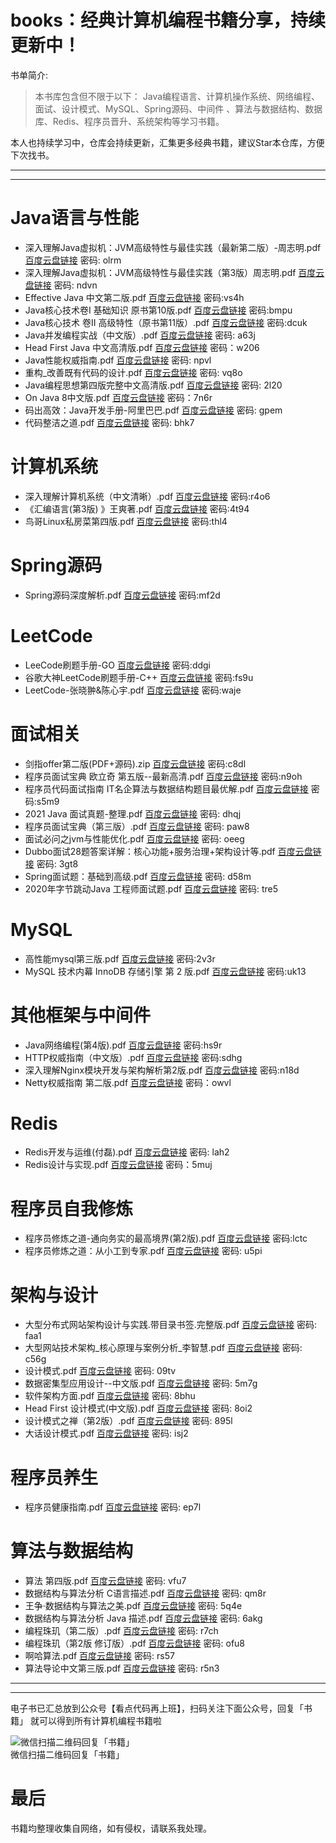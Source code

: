 
# books：经典计算机编程书籍分享，持续更新中！

书单简介:

> 本书库包含但不限于以下： Java编程语言、计算机操作系统、网络编程、面试、设计模式、MySQL、Spring源码、中间件 、算法与数据结构、数据库、Redis、程序员晋升、系统架构等学习书籍。

本人也持续学习中，仓库会持续更新，汇集更多经典书籍，建议Star本仓库，方便下次找书。

---
---


# Java语言与性能
- 深入理解Java虚拟机：JVM高级特性与最佳实践（最新第二版）-周志明.pdf [百度云盘链接](https://pan.baidu.com/s/1bKG7VUpEm9VvfdtenTuKhA) 密码: olrm
- 深入理解Java虚拟机：JVM高级特性与最佳实践（第3版）周志明.pdf [百度云盘链接](https://pan.baidu.com/s/1sTnh6U0UYRcLh01klngJHA) 密码: ndvn
- Effective Java 中文第二版.pdf [百度云盘链接](https://pan.baidu.com/s/10AbCQijrNDvPNfIeRhxEKA) 密码:vs4h
- Java核心技术卷I 基础知识 原书第10版.pdf [百度云盘链接](https://pan.baidu.com/s/17DNM1NMPGdPiCkxELaau_Q) 密码:bmpu
- Java核心技术 卷II 高级特性（原书第11版）.pdf [百度云盘链接](https://pan.baidu.com/s/1JariIpiWaWJvfQaHC_ZQKw) 密码:dcuk
- Java并发编程实战（中文版）.pdf [百度云盘链接](https://pan.baidu.com/s/1UY1BJGej0lo3_y1kPN_9og) 密码: a63j
- Head First Java 中文高清版.pdf [百度云盘链接](https://pan.baidu.com/s/1omaOktAjaorIrr4NMrZkgw) 密码：w206
- Java性能权威指南.pdf [百度云盘链接](https://pan.baidu.com/s/15lcLjNnXeUIbtzD_InEpBw) 密码: npvl
- 重构_改善既有代码的设计.pdf [百度云盘链接](https://pan.baidu.com/s/1JeL-3--nWziKTiQjk2EVeg) 密码: vq8o
- Java编程思想第四版完整中文高清版.pdf [百度云盘链接](https://pan.baidu.com/s/1FhcegyDOE_zZOauk0E-L2A) 密码: 2l20
- On Java 8中文版.pdf [百度云盘链接](https://pan.baidu.com/s/1MJmt40GhJGB0Dba5flxZ2w) 密码：7n6r
- 码出高效：Java开发手册-阿里巴巴.pdf [百度云盘链接](https://pan.baidu.com/s/1smuqKSOVsF5VstPbjGmXZA) 密码: gpem
- 代码整洁之道.pdf [百度云盘链接](https://pan.baidu.com/s/15QHUlBpj8UA6bG3DhXtC4w) 密码: bhk7


# 计算机系统
- 深入理解计算机系统（中文清晰）.pdf [百度云盘链接](https://pan.baidu.com/s/1ZTwhL4mNiaJp34AL895ehg) 密码:r4o6
- 《汇编语言(第3版) 》王爽著.pdf [百度云盘链接](https://pan.baidu.com/s/12iXYMj2AMeawmXb60zNOXQ) 密码:4t94
- 鸟哥Linux私房菜第四版.pdf [百度云盘链接](https://pan.baidu.com/s/1OaXc8RCmnYhsTzgy635fjA) 密码:thl4


# Spring源码
- Spring源码深度解析.pdf [百度云盘链接](https://pan.baidu.com/s/1QeOsbcM_lEZEtterbCurww) 密码:mf2d


# LeetCode
- LeeCode刷题手册-GO [百度云盘链接](https://pan.baidu.com/s/1aZVAQwsxiHEawnkxB0IH2g) 密码:ddgi
- 谷歌大神LeetCode刷题手册-C++ [百度云盘链接](https://pan.baidu.com/s/15vTMMngdKZTrLLwxfZeHNw) 密码:fs9u
- LeetCode-张晓翀&陈心宇.pdf [百度云盘链接](https://pan.baidu.com/s/1DIJAgFDBi8ed4GBnYOqKxg) 密码:waje


# 面试相关
- 剑指offer第二版(PDF+源码).zip [百度云盘链接](https://pan.baidu.com/s/1z5AwS0xgqFKOSMSzVmKRaw) 密码:c8dl
- 程序员面试宝典 欧立奇 第五版--最新高清.pdf [百度云盘链接](https://pan.baidu.com/s/1asQHlH0V_cj4VFA3adwpoQ) 密码:n9oh
- 程序员代码面试指南 IT名企算法与数据结构题目最优解.pdf [百度云盘链接](https://pan.baidu.com/s/1uGMkKDXndKQrTbUb1-lGaw) 密码:s5m9
- 2021 Java 面试真题-整理.pdf [百度云盘链接](https://pan.baidu.com/s/1Rywt6IYcrSCKsHG4beI11A) 密码: dhqj
- 程序员面试宝典（第三版）.pdf [百度云盘链接](https://pan.baidu.com/s/1JmVoOd_QRuMNXoBw3WmtVQ) 密码: paw8
- 面试必问之jvm与性能优化.pdf [百度云盘链接](https://pan.baidu.com/s/1IUt3_tdIqMh77uGmvXZTMg) 密码: oeeg
- Dubbo面试28题答案详解：核心功能+服务治理+架构设计等.pdf [百度云盘链接](https://pan.baidu.com/s/1PseWfSJEVoCImjIhRXBIXg) 密码: 3gt8
- Spring面试题：基础到高级.pdf [百度云盘链接](https://pan.baidu.com/s/1FYk9TY7BXpv62Y4i2XZTkg) 密码: d58m
- 2020年字节跳动Java 工程师面试题.pdf [百度云盘链接](https://pan.baidu.com/s/13tGvFrkjpW0px3WayCUuug) 密码: tre5


# MySQL
- 高性能mysql第三版.pdf [百度云盘链接](https://pan.baidu.com/s/1FAGsXHxGhEzpYx3vike6WQ) 密码:2v3r
- MySQL 技术内幕 InnoDB 存储引擎 第 2 版.pdf [百度云盘链接](https://pan.baidu.com/s/11LYWpd8EG6ZpADLDfeF2Qg) 密码:uk13


# 其他框架与中间件
- Java网络编程(第4版).pdf [百度云盘链接](https://pan.baidu.com/s/1Pt2asKNVDrqfC_qu4MB9ew) 密码:hs9r
- HTTP权威指南（中文版）.pdf [百度云盘链接](https://pan.baidu.com/s/1Bx2tp0bjXIL0jfu2XX5fdg) 密码:sdhg
- 深入理解Nginx模块开发与架构解析第2版.pdf [百度云盘链接](https://pan.baidu.com/s/10nWZq_69wIiwphVYoD4iYg) 密码:n18d
- Netty权威指南 第二版.pdf [百度云盘链接](https://pan.baidu.com/s/1Da9PhwPz62xqLYJLdgpeYw) 密码：owvl


# Redis
- Redis开发与运维(付磊).pdf [百度云盘链接](https://pan.baidu.com/s/1iZU98J1BSbM8810uVSH7DQ) 密码: lah2
- Redis设计与实现.pdf [百度云盘链接](https://pan.baidu.com/s/1DF_Mni6JJHHPMIePRBXEsg) 密码：5muj

# 程序员自我修炼
- 程序员修炼之道-通向务实的最高境界(第2版).pdf [百度云盘链接](https://pan.baidu.com/s/1QJ3LLs-W8oBlIpH7skXJ9Q) 密码:lctc 
- 程序员修炼之道：从小工到专家.pdf [百度云盘链接](https://pan.baidu.com/s/1JPGgTX6DiNyhkzlZgXlo7w) 密码: u5pi

# 架构与设计
- 大型分布式网站架构设计与实践.带目录书签.完整版.pdf [百度云盘链接](https://pan.baidu.com/s/14A95ijWo3TN01yqK9M8jfQ) 密码: faa1
- 大型网站技术架构_核心原理与案例分析_李智慧.pdf [百度云盘链接](https://pan.baidu.com/s/1eeCUMPVYEXv4X5suySP-Xg) 密码: c56g
- 设计模式.pdf [百度云盘链接](https://pan.baidu.com/s/1N_cHPE897Ozwn0hFefOVKw) 密码: 09tv
- 数据密集型应⽤设计--中文版.pdf [百度云盘链接](https://pan.baidu.com/s/1NC5UMR3wp8KYdN7ZaYYpkw) 密码: 5m7g
- 软件架构方面.pdf [百度云盘链接](https://pan.baidu.com/s/1JzbISPxf2nFmrpOpgHOn6w) 密码: 8bhu
- Head First 设计模式(中文版).pdf [百度云盘链接](https://pan.baidu.com/s/1qMHSI7KtItqpvh6rCHF4Gg) 密码: 8oi2
- 设计模式之禅（第2版）.pdf [百度云盘链接](https://pan.baidu.com/s/1DUDV04pkWtW9eFo1X1DynQ) 密码: 895l
- 大话设计模式.pdf [百度云盘链接](https://pan.baidu.com/s/14U9j9WyEeklLQnQvh5-hhQ) 密码: isj2

# 程序员养生
- 程序员健康指南.pdf [百度云盘链接](https://pan.baidu.com/s/1Bdm630hi2n24Rx7SZHVOSA) 密码: ep7l

# 算法与数据结构
- 算法 第四版.pdf [百度云盘链接](https://pan.baidu.com/s/1eoz_bJyUy0ElLHAlcLqCiQ) 密码: vfu7
- 数据结构与算法分析 C语言描述.pdf [百度云盘链接](https://pan.baidu.com/s/1WugTN_Smt0yGmH4fvi21EA) 密码: qm8r
- 王争·数据结构与算法之美.pdf [百度云盘链接](https://pan.baidu.com/s/19qlbL5JU_IAYwYTkg-teYg) 密码: 5q4e
- 数据结构与算法分析 Java 描述.pdf [百度云盘链接](https://pan.baidu.com/s/1vWX8EvM4gwywxKFnZNpUXA) 密码: 6akg
- 编程珠玑（第二版）.pdf [百度云盘链接](https://pan.baidu.com/s/1_wJmvnvEJ3cX0lBqj71Ixg) 密码: r7ch
- 编程珠玑（第2版 修订版）.pdf [百度云盘链接](https://pan.baidu.com/s/1arEUvbUa_l9VmKzaUPSkKA) 密码: ofu8
- 啊哈算法.pdf [百度云盘链接](https://pan.baidu.com/s/1RFkPp3uWFddk5jkobhvFUw) 密码: rs57
- 算法导论中文第三版.pdf [百度云盘链接](https://pan.baidu.com/s/1NE642LisMe7f8SieC4vnUQ) 密码: r5n3

---
---

电子书已汇总放到公众号【看点代码再上班】，扫码关注下面公众号，回复「书籍」 就可以得到所有计算机编程书籍啦

![微信扫描二维码回复「书籍」](https://bcn.135editor.com/files/9695546/a7/af2/bige-92149-9470-undefined-6-a7af26d7391bd715ebb1d81d6f854857.png)  
微信扫描二维码回复「书籍」


# 最后
书籍均整理收集自网络，如有侵权，请联系我处理。





